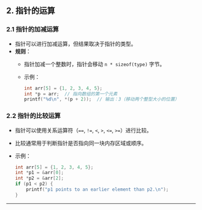 ## **2. 指针的运算**

### **2.1 指针的加减运算**

- 指针可以进行加减运算，但结果取决于指针的类型。
- **规则**：
  - 指针加减一个整数时，指针会移动 `n * sizeof(type)` 字节。
  - 示例：

    ```c
    int arr[5] = {1, 2, 3, 4, 5};
    int *p = arr;  // 指向数组的第一个元素
    printf("%d\n", *(p + 2));  // 输出：3（移动两个整型大小的位置）
    ```

### **2.2 指针的比较运算**

- 指针可以使用关系运算符（`==`, `!=`, `<`, `>`, `<=`, `>=`）进行比较。
- 比较通常用于判断指针是否指向同一块内存区域或顺序。
- 示例：

  ```c
  int arr[5] = {1, 2, 3, 4, 5};
  int *p1 = &arr[0];
  int *p2 = &arr[2];
  if (p1 < p2) {
      printf("p1 points to an earlier element than p2.\n");
  }
  ```

---